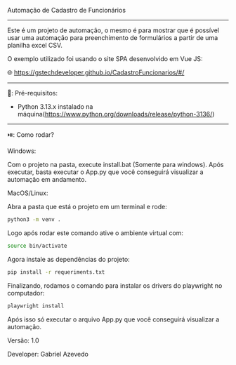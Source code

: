 Automação de Cadastro de Funcionários

------

Este é um projeto de automação, o mesmo é para mostrar que é possível usar uma automação para preenchimento de formulários a partir de uma planilha excel CSV.

O exemplo utilizado foi usando o site SPA desenvolvido em Vue JS:

:globe_with_meridians: https://gstechdeveloper.github.io/CadastroFuncionarios/#/

------

:blue_book:: Pré-requisitos:

- Python 3.13.x instalado na máquina(https://www.python.org/downloads/release/python-3136/)

------

:play_or_pause_button:: Como rodar?

Windows:

Com o projeto na pasta, execute install.bat (Somente para windows). Após executar, basta executar o App.py que você conseguirá visualizar a automação em andamento.

MacOS/Linux:

Abra a pasta que está o projeto em um terminal e rode:

```bash
python3 -m venv .
```

Logo após rodar este comando ative o ambiente virtual com:

```bash
source bin/activate
```

Agora instale as dependências do projeto:

```bash
pip install -r requeriments.txt
```

Finalizando, rodamos o comando para instalar os drivers do playwright no computador:

```bash
playwright install
```

Após isso só executar o arquivo App.py que você conseguirá visualizar a automação.



Versão: 1.0

Developer: Gabriel Azevedo